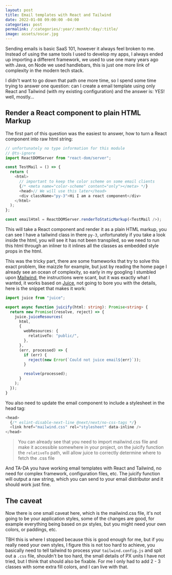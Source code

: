 ```yaml
---
layout: post
title: Email templates with React and Tailwind
date: 2022-01-08 09:00:00 -04:00
categories: post
permalink: /:categories/:year/:month/:day/:title/
image: assets/oscar.jpg
---
```


Sending emails is basic SaaS 101, however it always feel broken to me. Instead of using the same tools I used to develop my apps, I always ended up importing a different framework, we used to use one many years ago with Java, on Node we used handlebars, this is just one more link of complexity in the modern tech stack.

I didn't want to go down that path one more time, so I spend some time trying to answer one question: can I create a email template using only React and Tailwind (with my existing configuration) and the answer is: YES! well, mostly...

## Render a React component to plain HTML Markup

The first part of this question was the easiest to answer, how to turn a React component into raw html string:

```ts
// unfortunately no type information for this module
// @ts-ignore
import ReactDOMServer from "react-dom/server";

const TestMail = () => {
  return (
    <html>
      // important to keep the color scheme on some email clients
      {/* <meta name="color-scheme" content="only"></meta> */}
      <head>// We will use this later</head>
      <div className="py-3">Hi I am a react component</div>
    </html>
  );
};

const emailHtml = ReactDOMServer.renderToStaticMarkup(<TestMail />);
```

This will take a React component and render it as a plain HTML markup, you can see I have a tailwind class in there `py-3`, unfortunately if you take a look inside the html, you will see it has not been transpiled, so we need to run this html through an inliner to it inlines all the classes as embedded style props in the html.

This was the tricky part, there are some frameworks that try to solve this exact problem, like maizzle for example, but just by reading the home page I already see an ocean of complexity, so early in my googling I stumbled upon [Mailwind](https://github.com/soheilpro/mailwind), the instructions were scant, but it was exactly what I wanted, it works based on [Juice](https://github.com/Automattic/juice), not going to bore you with the details, here is the snippet that makes it work:

```ts
import juice from "juice";

export async function juicify(html: string): Promise<string> {
  return new Promise((resolve, reject) => {
    juice.juiceResources(
      html,
      {
        webResources: {
          relativeTo: "public/",
        },
      },
      (err, processed) => {
        if (err) {
          reject(new Error(`Could not juice email${err}`));
        }

        resolve(processed);
      }
    );
  });
}
```

You also need to update the email component to include a stylesheet in the head tag:

```ts
<head>
  {/* eslint-disable-next-line @next/next/no-css-tags */}
  <link href="mailwind.css" rel="stylesheet" data-inline />
</head>
```

> You can already see that you need to import mailwind.css file and make it accessible somewhere in your project, on the juicify function the `relativeTo` path, will allow juice to correctly determine where to fetch the .css file

And TA-DA you have working email templates with React and Tailwind, no need for complex framework, configuration files, etc. The juicify function will output a raw string, which you can send to your email distributor and it should work just fine.

## The caveat

Now there is one small caveat here, which is the mailwind.css file, it's not going to be your application styles, some of the changes are good, for example everything being based on px styles, but you might need your own colors, or paddings, etc.

TBH this is where I stopped because this is good enough for me, but if you really need your own styles, I figure this is not too hard to achieve, you basically need to tell tailwind to process your `tailwind.config.js` and spit out a `.css` file, shouldn't be too hard, the small details of PX units I have not tried, but I think that should also be fixable. For me I only had to add 2 - 3 classes with some extra fill colors, and I can live with that.
